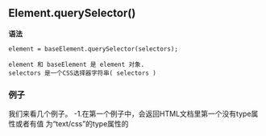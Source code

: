 ## Element.querySelector()
**语法**
```
element = baseElement.querySelector(selectors);
```
    element 和 baseElement 是 element 对象.
    selectors 是一个CSS选择器字符串( selectors )
### 例子

我们来看几个例子。
-1.在第一个例子中，会返回HTML文档里第一个没有type属性或者有值
为“text/css”的type属性的<style>元素:
```
	let el = document.body.querySelector("style[type='text/css'], style:not([type])");
```